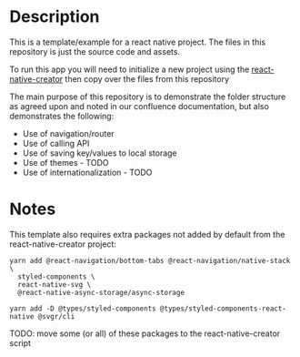 # Description

This is a template/example for a react native project.  The files in this repository is just the source code and assets.

To run this app you will need to initialize a new project using the [react-native-creator](https://github.com/js-rocket/react-native-creator)
then copy over the files from this repository

The main purpose of this repository is to demonstrate the folder structure as agreed upon and noted in our confluence documentation, but also demonstrates the following:

* Use of navigation/router
* Use of calling API
* Use of saving key/values to local storage
* Use of themes - TODO
* Use of internationalization - TODO


# Notes

This template also requires extra packages not added by default from the react-native-creator project:

```
yarn add @react-navigation/bottom-tabs @react-navigation/native-stack \
  styled-components \
  react-native-svg \
  @react-native-async-storage/async-storage

yarn add -D @types/styled-components @types/styled-components-react-native @svgr/cli

```

TODO: move some (or all) of these packages to the react-native-creator script
